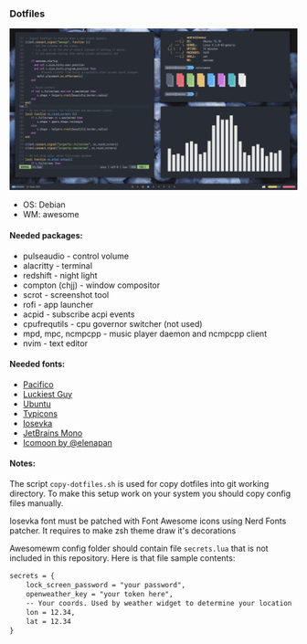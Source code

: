 ### Dotfiles
![screenshot](screenshot.png)

- OS: Debian
- WM: awesome

#### Needed packages:
- pulseaudio - control volume
- alacritty - terminal
- redshift - night light
- compton (chjj) - window compositor
- scrot - screenshot tool
- rofi - app launcher
- acpid - subscribe acpi events
- cpufrequtils - cpu governor switcher (not used)
- mpd, mpc, ncmpcpp - music player daemon and ncmpcpp client
- nvim - text editor

#### Needed fonts:
- [Pacifico](https://fonts.google.com/specimen/Pacifico)
- [Luckiest Guy](https://fonts.google.com/specimen/Luckiest+Guy)
- [Ubuntu](https://design.ubuntu.com/font/)
- [Typicons](https://github.com/stephenhutchings/typicons.font)
- [Iosevka](https://github.com/be5invis/Iosevka)
- [JetBrains Mono](https://www.jetbrains.com/lp/mono)
- [Icomoon by @elenapan](https://github.com/elenapan/dotfiles)

#### Notes:
The script `copy-dotfiles.sh` is used for copy dotfiles into git working directory. To make this setup work on your system you should copy config files manually.

Iosevka font must be patched with Font Awesome icons using Nerd Fonts patcher. It requires to make zsh theme draw it's decorations

Awesomewm config folder should contain file `secrets.lua` that is not included in this repository. Here is that file sample contents:
```
secrets = {
    lock_screen_password = "your password",
    openweather_key = "your token here",
    -- Your coords. Used by weather widget to determine your location
    lon = 12.34,
    lat = 12.34
}
```
